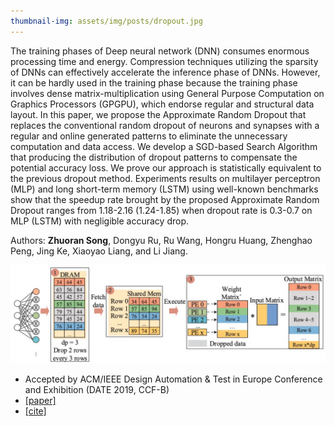```yaml
---
thumbnail-img: assets/img/posts/dropout.jpg
---
```

The training phases of Deep neural network (DNN) consumes enormous processing time and energy. Compression techniques utilizing the sparsity of DNNs can effectively accelerate the inference phase of DNNs. However, it can be hardly used in the training phase because the training phase involves dense matrix-multiplication using General Purpose Computation on Graphics Processors (GPGPU), which endorse regular and structural data layout. In this paper, we propose the Approximate Random Dropout that replaces the conventional random dropout of neurons and synapses with a regular and online generated patterns to eliminate the unnecessary computation and data access. We develop a SGD-based Search Algorithm that producing the distribution of dropout patterns to compensate the potential accuracy loss. We prove our approach is statistically equivalent to the previous dropout method. Experiments results on multilayer perceptron (MLP) and long short-term memory (LSTM) using well-known benchmarks show that the speedup rate brought by the proposed Approximate Random Dropout ranges from 1.18-2.16 (1.24-1.85) when dropout rate is 0.3-0.7 on MLP (LSTM) with negligible accuracy drop.

Authors: **Zhuoran Song**, Dongyu Ru, Ru Wang, Hongru Huang, Zhenghao Peng, Jing Ke, Xiaoyao Liang, and Li Jiang.

![dropout](/assets/img/posts/dropout.jpg)

* Accepted by ACM/IEEE Design Automation & Test in Europe Conference and Exhibition (DATE 2019, CCF-B)
* [[paper]](https://ieeexplore.ieee.org/abstract/document/8715135/)
* [[cite]](https://scholar.googleusercontent.com/scholar.bib?q=info:LWUg_SD3c-0J:scholar.google.com/&output=citation&scisdr=CgVK0WDnEPjT2KL3HDc:AAGBfm0AAAAAYjPxBDebblJef0T-nyvGHGvIAGpg80Uf&scisig=AAGBfm0AAAAAYjPxBGG6-i67_3eSgPibNcRExYMRYd7v&scisf=4&ct=citation&cd=-1&hl=zh-CN)